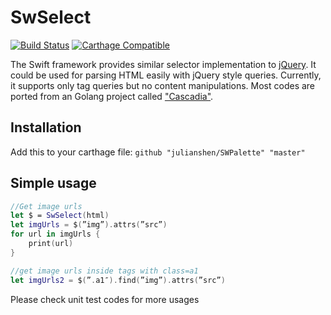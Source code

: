 # SwSelect
[![Build Status](https://travis-ci.org/julianshen/SwSelect.svg?branch=master)](https://travis-ci.org/julianshen/SwSelect)
[![Carthage Compatible](https://img.shields.io/badge/Carthage-compatible-4BC51D.svg?style=flat)](https://github.com/Carthage/Carthage)

The Swift framework provides similar selector implementation to [jQuery](http://jquery.com). It could be used for parsing HTML easily with jQuery style queries. Currently, it supports only tag queries but no content manipulations. Most codes are ported from an Golang project called ["Cascadia"](https://github.com/andybalholm/cascadia).

## Installation
Add this to your carthage file:
`github "julianshen/SWPalette" "master"`

## Simple usage
```Swift
//Get image urls
let $ = SwSelect(html)
let imgUrls = $(”img”).attrs(”src”)
for url in imgUrls {
    print(url)
}

//get image urls inside tags with class=a1
let imgUrls2 = $(”.a1″).find(”img”).attrs(”src”)
```
Please check unit test codes for more usages
